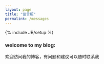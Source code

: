 ```yaml
---
layout: page
title: "留言板"
permalink: /messages
---
```

{% include JB/setup %}

### welcome to my blog:

欢迎访问我的博客，有问题和建议可以随时联系我
